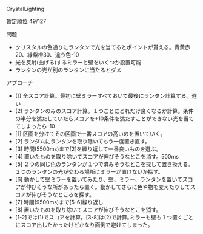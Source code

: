 CrystalLighting  
  
暫定順位 49/127  
  
問題  
- クリスタルの色通りにランタンで光を当てるとポイントが貰える。青黄赤20、緑紫橙30、違う色-10
- 光を反射(曲げる)するミラーと壁をいくつか設置可能
- ランタンの光が別のランタンに当たるとダメ

アプローチ
- (1) 全スコア計算。最初に壁ミラーすべておいて最後にランタン計算する。遅い
- (2) ランタンのみのスコア計算。１つごとにどれだけ良くなるか計算。条件の半分を満たしていたらスコアを+10条件を満たすことができない光を当ててしまったら-10
- [1] 区画を分けてその区画で一番スコアの高いのを置いていく。
- [2] ランダムにランタンを取り除いてもう一度置き直す。
- [3] 時間(5500ms)まで[2]を繰り返して一番良いものを選ぶ。
- [4] 置いたものを取り除いてスコアが伸びそうなとこを消す。500ms
- [5] ２つの同じ色のランタンが１つで済みそうなとこを探して置き換える。２つのランタンの光が交わる場所にミラーが置けないか探す。
- [6] 動かして壁ミラーを置いてみたり、壁、ミラー、ランタンを置いてスコアが伸びそうな所があったら置く。動かしてさらに色や物を変えたりしてスコアが伸びそうなところを探す。
- [7] 時間(9500ms)まで[5-6]繰り返し
- [8] 置いたものを取り除いてスコアが伸びそうなとこを消す。
- [1-2]では(1)でスコアを計算。[3-8]は(2)で計算｡ミラーも壁も１つ置くごとにスコア出したかったけどかなり面倒で避けてしまった。
  

